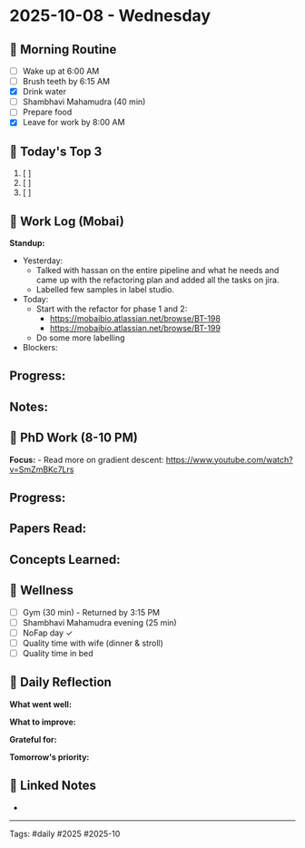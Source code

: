 # 2025-10-08 - Wednesday

## 🌅 Morning Routine
- [ ] Wake up at 6:00 AM
- [ ] Brush teeth by 6:15 AM
- [x] Drink water
- [ ] Shambhavi Mahamudra (40 min)
- [ ] Prepare food
- [x] Leave for work by 8:00 AM

## 🎯 Today's Top 3
1. [ ] 
2. [ ] 
3. [ ] 

## 💼 Work Log (Mobai)
**Standup:**
- Yesterday: 
	- Talked with hassan on the entire pipeline and what he needs and came up with the refactoring plan and added all the tasks on jira.
	- Labelled few samples in label studio.
- Today: 
	- Start with the refactor for phase 1 and 2: 
		- https://mobaibio.atlassian.net/browse/BT-198
		- https://mobaibio.atlassian.net/browse/BT-199
	- Do some more labelling
- Blockers: 

**Progress:**
- 

**Notes:**
- 

## 🔬 PhD Work (8-10 PM)
**Focus:** 
	- Read more on gradient descent: https://www.youtube.com/watch?v=SmZmBKc7Lrs

**Progress:**
- 

**Papers Read:**
- 

**Concepts Learned:**
- 

## 🏃 Wellness
- [ ] Gym (30 min) - Returned by 3:15 PM
- [ ] Shambhavi Mahamudra evening (25 min)
- [ ] NoFap day ✓
- [ ] Quality time with wife (dinner & stroll)
- [ ] Quality time in bed

## 🌟 Daily Reflection
**What went well:**


**What to improve:**


**Grateful for:**


**Tomorrow's priority:**


## 🔗 Linked Notes
- 

---
Tags: #daily #2025 #2025-10
